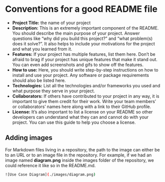 # Conventions for a good README file

+ **Project Title:** the name of your project
+ **Description:** This is an extremely important component of the README. You should describe the main purpose of your project. Answer questions like “why did you build this project?” and “what problem(s) does it solve?”. It also helps to include your motivations for the project and what you learned from it.
+ **Features:** If your project has multiple features, list them here. Don’t be afraid to brag if your project has unique features that make it stand out. You can even add screenshots and gifs to show off the features.
+ **How to use:** Here, you should write step-by-step instructions on how to install and use your project. Any software or package requirements should also be listed here.
+ **Technologies:** List all the technologies and/or frameworks you used and what purpose they serve in your project.
+ **Collaborators:** If others have contributed to your project in any way, it is important to give them credit for their work. Write your team members’ or collaborators’ names here along with a link to their GitHub profile.
+ **License:** It’s also important to list a license on your README so other developers can understand what they can and cannot do with your project. You can use this guide to help you choose a license.


## Adding images

For Markdown files living in a repository, the path to the image can either be to an URL or to an image file in the repository. For example, if we had an image named **diagram.png** inside the images folder of the repository, we could reference it like so in the README.md.
```bash
![Use Case Diagram](./images/diagram.png)
```
